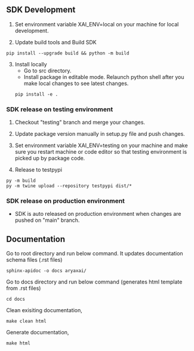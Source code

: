 ## SDK Development

1) Set environment variable XAI_ENV=local on your machine for local development.

2) Update build tools and Build SDK
```
pip install --upgrade build && python -m build
```

3) Install locally
    - Go to src directory.
    - Install package in editable mode. Relaunch python shell after you make local changes to see latest changes.
    ```
    pip install -e .
    ```

### SDK release on testing environment
1) Checkout "testing" branch and merge your changes.

2) Update package version manually in setup.py file and push changes.

3) Set environment variable XAI_ENV=testing on your machine and make sure you restart machine or code editor so that testing environment is picked up by package code.

4) Release to testpypi
```
py -m build
py -m twine upload --repository testpypi dist/*
```

### SDK release on production environment
- SDK is auto released on production environment when changes are pushed on "main" branch.

## Documentation
Go to root directory and run below command. It updates documentation schema files (.rst files)
```
sphinx-apidoc -o docs aryaxai/
```

Go to docs directory and run below command (generates html template from .rst files)
```
cd docs
```
Clean exisiting documentation,
```
make clean html
```
Generate documentation,
```
make html
```